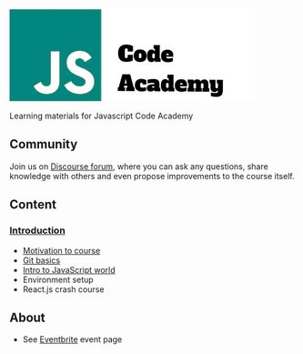 ![Code Academy](/assets/img/js-logo-msd-big.png)

Learning materials for Javascript Code Academy

## Community

Join us on [Discourse forum](http://discourse.js-code-academy.eu/), 
where you can ask any questions, share knowledge with others
and even propose improvements to the course itself.

## Content

### [Introduction](introduction/README.md)

 - [Motivation to course](introduction/motivation.md)
 - [Git basics](introduction/git_basics.md)
 - [Intro to JavaScript world](introduction/intro_to_js.md)
 - Environment setup
 - React.js crash course
 
## About

- See [Eventbrite](https://www.eventbrite.com/e/javascript-code-academy-by-msd-at-prague-tickets-31930493967) event page